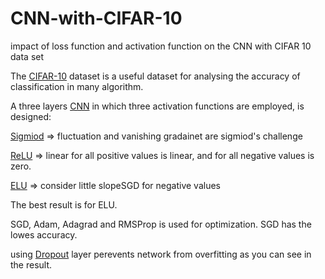 # CNN-with-CIFAR-10
impact of loss function and activation function on the CNN with CIFAR 10 data set

The [CIFAR-10](https://www.cs.toronto.edu/~kriz/cifar.html) dataset is a useful dataset for analysing the accuracy of classification in many algorithm.

A  three layers [CNN](https://en.wikipedia.org/wiki/Convolutional_neural_network) in which three activation functions are employed, is designed:

[Sigmiod](https://en.wikipedia.org/wiki/Sigmoid_function) => fluctuation and vanishing gradainet are sigmiod's challenge

[ReLU](https://en.wikipedia.org/wiki/Rectifier_(neural_networks)) => linear for all positive values is linear, and for all negative values is zero.

[ELU](https://ml-cheatsheet.readthedocs.io/en/latest/activation_functions.html) => consider little slopeSGD for negative values

The best result is for ELU.

SGD, Adam, Adagrad and RMSProp is used for optimization. SGD has the lowes accuracy.

using [Dropout](https://en.wikipedia.org/wiki/Convolutional_neural_network) layer perevents network from overfitting as you can see in the result.
